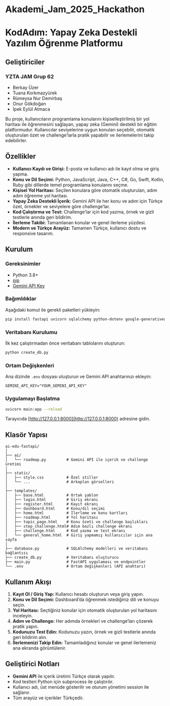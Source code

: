 # Akademi_Jam_2025_Hackathon

# KodAdım: Yapay Zeka Destekli Yazılım Öğrenme Platformu
## Geliştiriciler
### YZTA JAM Grup 62
- Berkay Üzer
- Tuana Korkmazyürek
- Rümeysa Nur Demirbaş
- Onur Gökdoğan
- İpek Eylül Atmaca

Bu proje, kullanıcıların programlama konularını kişiselleştirilmiş bir yol haritası ile öğrenmesini sağlayan, yapay zeka (Gemini) destekli bir eğitim platformudur. Kullanıcılar seviyelerine uygun konuları seçebilir, otomatik oluşturulan özet ve challenge’larla pratik yapabilir ve ilerlemelerini takip edebilirler.

## Özellikler

- **Kullanıcı Kaydı ve Girişi:** E-posta ve kullanıcı adı ile kayıt olma ve giriş yapma.
- **Konu ve Dil Seçimi:** Python, JavaScript, Java, C++, C#, Go, Swift, Kotlin, Ruby gibi dillerde temel programlama konularını seçme.
- **Kişisel Yol Haritası:** Seçilen konulara göre otomatik oluşturulan, adım adım öğrenme yol haritası.
- **Yapay Zeka Destekli İçerik:** Gemini API ile her konu ve adım için Türkçe özet, örnekler ve seviyelere göre challenge’lar.
- **Kod Çalıştırma ve Test:** Challenge’lar için kod yazma, örnek ve gizli testlerle anında geri bildirim.
- **İlerleme Takibi:** Tamamlanan konular ve genel ilerleme yüzdesi.
- **Modern ve Türkçe Arayüz:** Tamamen Türkçe, kullanıcı dostu ve responsive tasarım.

## Kurulum

### Gereksinimler

- Python 3.8+
- [pip](https://pip.pypa.io/en/stable/)
- [Gemini API Key](https://ai.google.dev/)

### Bağımlılıklar

Aşağıdaki komut ile gerekli paketleri yükleyin:

```bash
pip install fastapi uvicorn sqlalchemy python-dotenv google-generativeai
```

### Veritabanı Kurulumu

İlk kez çalıştırmadan önce veritabanı tablolarını oluşturun:

```bash
python create_db.py
```

### Ortam Değişkenleri

Ana dizinde `.env` dosyası oluşturun ve Gemini API anahtarınızı ekleyin:

```
GEMINI_API_KEY="YOUR_GEMINI_API_KEY"
```

### Uygulamayı Başlatma

```bash
uvicorn main:app --reload
```

Tarayıcıda [http://127.0.0.1:8000](http://127.0.0.1:8000) adresine gidin.

## Klasör Yapısı

```
ai-edu-fastapi/
│
├── ai/
│   └── roadmap.py         # Gemini API ile içerik ve challenge üretimi
│
├── static/
│   ├── style.css          # Özel stiller
│   └── ...                # Arkaplan görselleri
│
├── templates/
│   ├── base.html          # Ortak şablon
│   ├── login.html         # Giriş ekranı
│   ├── register.html      # Kayıt ekranı
│   ├── dashboard.html     # Konu/dil seçimi
│   ├── home.html          # İlerleme ve konu kartları
│   ├── roadmap.html       # Yol haritası
│   ├── topic_page.html    # Konu özeti ve challenge başlıkları
│   ├── step_challenge.html# Adım bazlı challenge ekranı
│   ├── challenge.html     # Kod yazma ve test ekranı
│   └── general_home.html  # Giriş yapmamış kullanıcılar için ana sayfa
│
├── database.py            # SQLAlchemy modelleri ve veritabanı bağlantısı
├── create_db.py           # Veritabanı oluşturucu
├── main.py                # FastAPI uygulaması ve endpointler
└── .env                   # Ortam değişkenleri (API anahtarı)
```

## Kullanım Akışı

1. **Kayıt Ol / Giriş Yap:** Kullanıcı hesabı oluşturun veya giriş yapın.
2. **Konu ve Dil Seçimi:** Dashboard’da öğrenmek istediğiniz dili ve konuyu seçin.
3. **Yol Haritası:** Seçtiğiniz konular için otomatik oluşturulan yol haritasını inceleyin.
4. **Adım ve Challenge:** Her adımda örnekleri ve challenge’ları çözerek pratik yapın.
5. **Kodunuzu Test Edin:** Kodunuzu yazın, örnek ve gizli testlerle anında geri bildirim alın.
6. **İlerlemenizi Takip Edin:** Tamamladığınız konular ve genel ilerlemeniz ana ekranda görüntülenir.

## Geliştirici Notları

- **Gemini API** ile içerik üretimi Türkçe olarak yapılır.
- Kod testleri Python için subprocess ile çalıştırılır.
- Kullanıcı adı, üst menüde gösterilir ve oturum yönetimi session ile sağlanır.
- Tüm arayüz ve içerikler Türkçedir.
